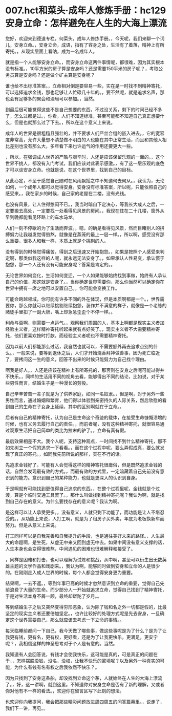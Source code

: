 # 007.hct和菜头·成年人修炼手册：hc129 安身立命：怎样避免在人生的大海上漂流

您好，欢迎来到德道专栏，何菜头，成年人修炼手册。，今天呢，我们来聊一个词儿，安身立命。，安身立命，成语，指有了容身之处，生活有了着落，精神上有所寄托。，从现实层面上看呐，成为一名成年人。

就是指一个人能够安身立命。，而安身立命这两件事情呢，都很难，因为其实根本没有标准。，10平方米的房子算是安身吗？还是需要150平米的房子呢？，考取公务员算是安身吗？还是做个矿主算是安身呢？

谁也给不出标准答案。，立命相对倒是要容易一些，实在是一时找不到精神寄托，可以选择追求金钱，那也足够让人忙碌几十年的。，要不然呢，就是追求名声，那也会有足够多的聚会和酒局可以参加。，当然。

到最后很可能觉得这些不是自己想要的东西，不过没关系，剩下的时间已经不多了，怎么过都是过。，你看，人们不知道标准，甚至可能都不知道自己真正想要什么，但是也就那么过了下去。，所以在这个意义上来说。

成年人的世界是很粗糙且强壮的，并不要求人们严丝合缝的嵌入进去。，它的宽容度非常高，允许大量想不清楚做不明白的人也能在其中正常生活，而且和其他人相比差别也没有那么大，多年看下来也许运气的作用还要更大一些。

，所以，在强调成人世界的严酷与艰辛时，人还是应该保留乐观的一面的。，这个世界不挑人，都没有入门考试，我们应该对此表示感激。，有了这一层乐观的底色才可以谈安身立命。也就是说，在这个世界里，找到自己的目标。

从此心定，不至于感觉自己随时在风雨飘摇之中不知道何去何从。，我认为，无论如何，一个成年人都可以觉得安身。安身没有标准答案，所以呢，只能依照自己的感受来。，我在家乡的时候，自己家的老屋在二楼，没有光线。

也没有风景，让人住得憋闷不已。，我当时暗自下定决心，等我长大成人之后，一定要搬去高处，一定要找一处看得见风景的房间。，我现在住在二十几楼，窗外从早到晚都能看见环路上的车水马龙。

人们一刻不停歇的为了生活而奔波。，嗯，的确是看得见风景，然而目睹别人的拼搏努力让我越发觉得煎熬，就像是在蒸笼的最上一层一样。，所以啊，感受没有那么重要，很多人和我一样，本质上就是个挑剔的人。

没有得到的时候觉得痛苦，得到之后迅速又开始抱怨。，如果是按照个人感受来判定啊，那类似我这样的人呢，就永远无法安身了。，如果承认人性易变，承认惯于抱怨，那一个人还有没有可能安身呢？答案是肯定的。。

无论世界如何变化，生活如何变迁，一个人如果能够始终找到事做，始终有人承认自己的价值，那这就是安身了。，当你确定世界需要你，那么你当然可以确定你在世界中拥有一席之地可以安置自己。，你可能会变换工作。

可能会跨越领域，你可能有许多不同的外在体现，但是本质啊都是一个。，世界需要你，那么你就可以继续挑剔继续抱怨，装作并不满意的样子，就像是一个老练的赌徒手里扣了一副大牌，嘴上却急急歪歪个不停一样。。

利命与否啊，则需要一点运气。，观察我们周围的人，基本上啊都是现实主义者加经验主义者，这样精神寄托听起来就有点好笑了。，现实主义者不大需要精神寄托，他们更喜欢按时打款，而经验主义者呢也不需要精神寄托。

因为以前人们都能那么过活，我自然也就可以，不需要额外再去追求点别的什么。，一般来说，要等到退休之后，人们才开始烧香拜神做善事，因为死亡临近了，要拷问这一生的意义，回答不出来的时候只能努力为自己找个理由。

啊我是好人。，人还是应该在精神上有所寄托的，那否则在安身之后呢可能过得并不快乐。，同样的生活用不同的视角去看，能够得出不同的结论，比如说，对于某些男性而言，结婚生子是一种漫长的劳役。

自己辛辛苦苦一辈子就是为了供养家庭，如同一名奴隶。，但是啊，对于另外一些男性而言，通过婚姻和繁育，他们得以体验到亲密持久的人际关系，然后欣慰的看到自己的生命在子女身上延续，其中的区别啊就在于立命。。

后者有自己的精神寄托，认为自己是生命这个奇迹的载体，在接受生命慷慨溃增的时候，也有义务去履行自己的责任。，而前者呢，没有这种精神寄托，就很容易通过观察生活把自己简单的类比为拉末的驴了。，立命有真有假。

最后效果相差不大。我个人呢，支持这种观点，一时间找不到什么精神寄托，那不如先树立一个假的追求一下看看。，而在这个过程中呢，要么弄假成真，要么就发现了真正的寄托。，如同我先前所说的那样，实在不行的话。

先追求金钱好了。可能有人会觉得这样的精神寄托很庸俗，但是既然追求金钱的话，自然会发现最有效的方式。，而最有效的方式里，一定暗藏着自己先前没有意识到的能力。意识到自己的某种能力，也就是更深入的认识到自身。

于是啊就有可能找到更值得自己追求的东西。，在整个过程里呢，金钱就是个过渡，算是个临时交通工具罢了。，那什么叫做找到精神寄托呢？我认为啊，就是找到自己存在的意义。为什么要找存在的意义呢？我认为啊。

是这样可以让人承受更多。，没有意义，人就只剩下功能了，而功能是让人不堪忍受的。，从功能上来说，人打工啊，就是为了租房子买外卖，年底为老板换新车而努力。但是从意义上来说。

打工同样可以是自我完善和自我提升的手段，也是通往美好未来的路径。，人生最大的命题啊，是生死，从虚无中来又回到虚无中去。如果中间没有意义支撑的话，人生本身也会变得很难熬，中间遇见的困难也很难解释和接受了。

，同样是困难和打击，也可以理解为试炼和挑战，从中啊，甚至可以衍生出无数英雄主题的文学作品和戏剧来。，我认为啊，能够同时做到安身和立命的人是很少的。在刚刚走入成人世界的时候，每个人都会觉得安身更为重要。

结果啊，一去不返。，等到年事已高的时候才忽然意识到立命的重要，觉得自己先前浪费了大量的生命。而少部分人一开始就追求立命，觉得自己找到了精神寄托，于是对生活本身不屑一顾，最终却蹉跎了岁月。。

等到结婚生子之后又突然变得穷形恶象，认为除了钱和名之外一切都是假的，比最坚定的现实主义者还要倍加坚定。，也许比较好的处理方式呢是先去安身，一旦确定这个世界需要自己，那么就应该去考虑一下立命的事情。。

每天临睡前都问一下自己，我今天做了哪些事，做这些事呢是为了什么？是为了让我更有钱，更有名，更有权，更好看，还是为了让我更快乐，更满足，更安宁呢？，我相信这样的神圣思考对于个人是有意的。当然。

我知道有人会回答说，有钱才会使我快乐，这可能是真的，可是真正的问题在于，，怎样摆脱没钱，没名，没权，让我不快乐的窘境呢？以及另外一种真实的可能，为什么有钱有名有权之后我依然不快乐？。

因为只找到了安身这条船，却没找到立命这个茅，人就始终在人生的大海上漂流了。，好，这一讲啊，就到这里。不知道你对安身立命是否有了新的理解，又或者你对他有不一样的看法。，欢迎你在留言区写下此刻的想法。

也欢迎你向我提问，我会把那些精彩问题放进周四周五的问答篇幕里。，说走了，我们下一讲，再见。。